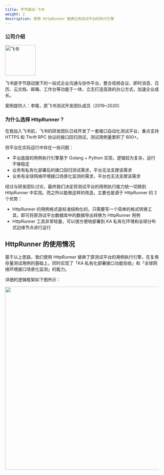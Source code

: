 ```yaml
---
title: 字节跳动-飞书
weight: 2
description: 使用 HttpRunner 替换已有测试平台的执行引擎
---
```


### 公司介绍

<a href="https://www.feishu.cn/"><img src="/image/logo/feishu.jpeg" title="飞书" width="100"></a>

飞书是字节跳动旗下的一站式企业沟通与协作平台，整合视频会议、即时消息、日历、云文档、邮箱、工作台等功能于一体，立志打造高效的办公方式，加速企业成长。

案例提供人：李隆，原飞书测试开发团队成员（2019~2020）

### 为什么选择 HttpRunner？

在我加入飞书前，飞书的研发团队已经开发了一套接口自动化测试平台，重点支持 HTTPS 和 Thrift RPC 协议的接口回归测试，测试用例量累积了 600+。

但平台在实际运行中存在一些问题：

- 平台底层的用例执行引擎基于 Golang + Python 实现，逻辑较为复杂，运行不够稳定
- 业务有私有化部署后的接口回归测试需求，平台无法支撑该需求
- 业务有全球网络环境接口场景化监测的需求，平台也无法支撑该需求

经过与研发团队讨论，最终我们决定将测试平台的用例执行能力统一切换到 HttpRunner 中实现。而之所以能做这样的改造，主要也是源于 HttpRunner 的 2 个优势：

- HttpRunner 的用例格式是标准结构化的，只需要写一个简单的格式转换工具，即可将原测试平台数据库中的数据导出转换为 HttpRunner 用例
- HttpRunner 工具非常轻量，可以很方便地部署到 KA 私有化环境和全球分布式边缘节点进行运行

## HttpRunner 的使用情况

基于以上思路，我们使用 HttpRunner 替换了原测试平台的用例执行引擎，在复用存量测试用例的基础上，同时实现了「KA 私有化部署接口功能验收」和「全球网络环境接口场景化监测」的能力。

详细的逻辑框架如下图所示：

<img src="/image/feishu-httprunner.png" width="600">
